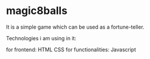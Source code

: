 # magic8balls
It is a simple game which can be used as a fortune-teller.




Technologies i am using in it:

for frontend:
  HTML
  CSS
for functionalities:
  Javascript


